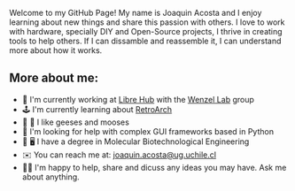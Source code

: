 Welcome to my GitHub Page! My name is Joaquin Acosta and I enjoy learning about new things and share this passion with others. I love to work with hardware, specially DIY and Open-Source projects, I thrive in creating tools to help others. If I can dissamble and reassemble it, I can understand more about how it works.

## More about me:

+ :briefcase: I'm currently working at [Libre Hub](https://github.com/LIBREhub) with the [Wenzel Lab](https://github.com/wenzel-lab) group 
+ :joystick: I'm currently learning about [RetroArch](https://github.com/libretro/RetroArch)
+ :swan: :deer: I like geeses and mooses
+ :snake: I'm looking for help with complex GUI frameworks based in Python
+ :dna: :desktop_computer: I have a degree in Molecular Biotechnological Engineering
+ :envelope: You can reach me at: joaquin.acosta@ug.uchile.cl
+ :mage_man: I'm happy to help, share and dicuss any ideas you may have. Ask me about anything.

